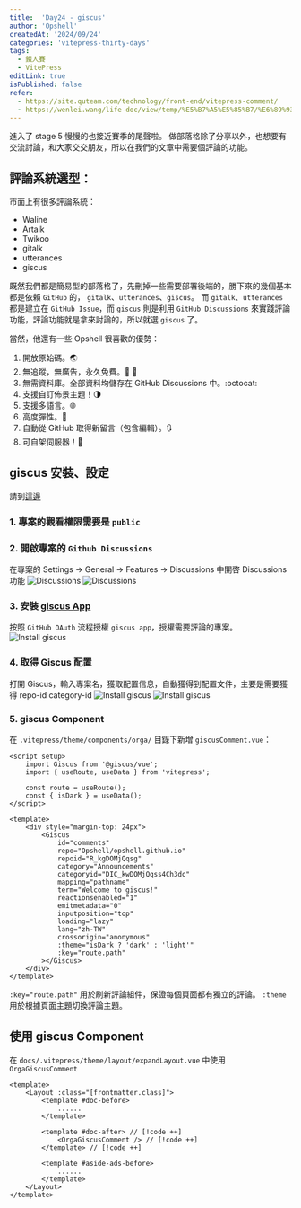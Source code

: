 ```yaml
---
title:  'Day24 - giscus'
author: 'Opshell'
createdAt: '2024/09/24'
categories: 'vitepress-thirty-days'
tags:
  - 鐵人賽
  - VitePress
editLink: true
isPublished: false
refer:
  - https://site.quteam.com/technology/front-end/vitepress-comment/
  - https://wenlei.wang/life-doc/view/temp/%E5%B7%A5%E5%85%B7/%E6%89%93%E9%80%A0%E7%AB%99%E7%82%B9/%E7%AB%99%E7%82%B9%E6%B7%BB%E5%8A%A0%E8%AF%84%E8%AE%BA%E7%B3%BB%E7%BB%9F.html#giscus
---
```


進入了 stage 5 慢慢的也接近賽季的尾聲啦。
做部落格除了分享以外，也想要有交流討論，和大家交交朋友，所以在我們的文章中需要個評論的功能。

## 評論系統選型：
市面上有很多評論系統：
- Waline
- Artalk
- Twikoo
- gitalk
- utterances
- giscus

既然我們都是簡易型的部落格了，先刪掉一些需要部署後端的，勝下來的幾個基本都是依賴 `GitHub` 的， `gitalk`、`utterances`、`giscus`。
而 `gitalk`、`utterances` 都是建立在 `GitHub Issue`，而 `giscus` 則是利用 `GitHub Discussions` 來實踐評論功能，評論功能就是拿來討論的，所以就選 `giscus` 了。

當然，他還有一些 Opshell 很喜歡的優勢：
1. 開放原始碼。🌏
2. 無追蹤，無廣告，永久免費。📡 🚫
3. 無需資料庫。全部資料均儲存在 GitHub Discussions 中。:octocat:
4. 支援自訂佈景主題！🌗
5. 支援多語言。🌐
6. 高度彈性。🔧
7. 自動從 GitHub 取得新留言（包含編輯）。🔃
8. 可自架伺服器！🤳

## giscus 安裝、設定
請到[這邊](https://giscus.app/zh-TW)

### 1. 專案的觀看權限需要是 `public`
### 2. 開啟專案的 `Github Discussions`
在專案的 Settings -> General -> Features -> Discussions 中開啓 Discussions 功能
![Discussions](/images/article/vitepress-thirty-days/day24-giscus-2.png)
![Discussions](/images/article/vitepress-thirty-days/day24-giscus-2-1.png)

### 3. 安裝 [giscus App](https://github.com/apps/giscus)
按照 `GitHub OAuth` 流程授權 `giscus app`，授權需要評論的專案。
![Install giscus](/images/article/vitepress-thirty-days/day24-giscus-3.png)

### 4. 取得 Giscus 配置
打開 Giscus，輸入專案名，獲取配置信息，自動獲得到配置文件，主要是需要獲得 repo-id category-id
![Install giscus](/images/article/vitepress-thirty-days/day24-giscus-4.png)
![Install giscus](/images/article/vitepress-thirty-days/day24-giscus-5.png)

### 5. giscus Component
在 `.vitepress/theme/components/orga/` 目錄下新增 `giscusComment.vue`：

```vue
<script setup>
    import Giscus from '@giscus/vue';
    import { useRoute, useData } from 'vitepress';

    const route = useRoute();
    const { isDark } = useData();
</script>

<template>
    <div style="margin-top: 24px">
        <Giscus
            id="comments"
            repo="Opshell/opshell.github.io"
            repoid="R_kgDOMjQqsg"
            category="Announcements"
            categoryid="DIC_kwDOMjQqss4Ch3dc"
            mapping="pathname"
            term="Welcome to giscus!"
            reactionsenabled="1"
            emitmetadata="0"
            inputposition="top"
            loading="lazy"
            lang="zh-TW"
            crossorigin="anonymous"
            :theme="isDark ? 'dark' : 'light'"
            :key="route.path"
        ></Giscus>
    </div>
</template>
```

`:key="route.path"` 用於刷新評論組件，保證每個頁面都有獨立的評論。
`:theme` 用於根據頁面主題切換評論主題。


## 使用 giscus Component
在 `docs/.vitepress/theme/layout/expandLayout.vue` 中使用 `OrgaGiscusComment`

```vue
<template>
    <Layout :class="[frontmatter.class]">
        <template #doc-before>
            ......
        </template>

        <template #doc-after> // [!code ++]
            <OrgaGiscusComment /> // [!code ++]
        </template> // [!code ++]

        <template #aside-ads-before>
            ......
        </template>
    </Layout>
</template>
```
